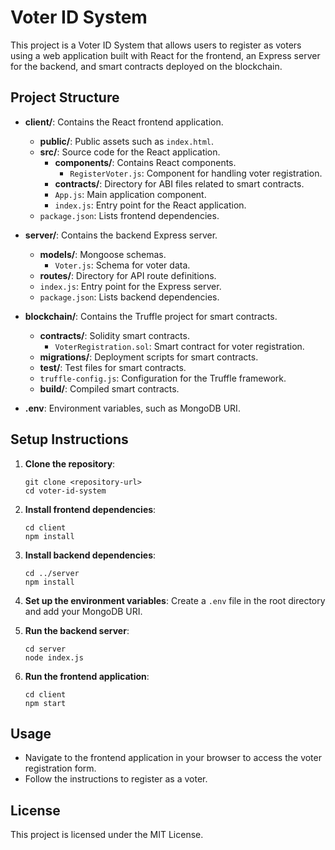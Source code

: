 # Voter ID System

This project is a Voter ID System that allows users to register as voters using a web application built with React for the frontend, an Express server for the backend, and smart contracts deployed on the blockchain.

## Project Structure

- **client/**: Contains the React frontend application.
  - **public/**: Public assets such as `index.html`.
  - **src/**: Source code for the React application.
    - **components/**: Contains React components.
      - `RegisterVoter.js`: Component for handling voter registration.
    - **contracts/**: Directory for ABI files related to smart contracts.
    - `App.js`: Main application component.
    - `index.js`: Entry point for the React application.
  - `package.json`: Lists frontend dependencies.

- **server/**: Contains the backend Express server.
  - **models/**: Mongoose schemas.
    - `Voter.js`: Schema for voter data.
  - **routes/**: Directory for API route definitions.
  - `index.js`: Entry point for the Express server.
  - `package.json`: Lists backend dependencies.

- **blockchain/**: Contains the Truffle project for smart contracts.
  - **contracts/**: Solidity smart contracts.
    - `VoterRegistration.sol`: Smart contract for voter registration.
  - **migrations/**: Deployment scripts for smart contracts.
  - **test/**: Test files for smart contracts.
  - `truffle-config.js`: Configuration for the Truffle framework.
  - **build/**: Compiled smart contracts.

- **.env**: Environment variables, such as MongoDB URI.

## Setup Instructions

1. **Clone the repository**:
   ```
   git clone <repository-url>
   cd voter-id-system
   ```

2. **Install frontend dependencies**:
   ```
   cd client
   npm install
   ```

3. **Install backend dependencies**:
   ```
   cd ../server
   npm install
   ```

4. **Set up the environment variables**:
   Create a `.env` file in the root directory and add your MongoDB URI.

5. **Run the backend server**:
   ```
   cd server
   node index.js
   ```

6. **Run the frontend application**:
   ```
   cd client
   npm start
   ```

## Usage

- Navigate to the frontend application in your browser to access the voter registration form.
- Follow the instructions to register as a voter.

## License

This project is licensed under the MIT License.